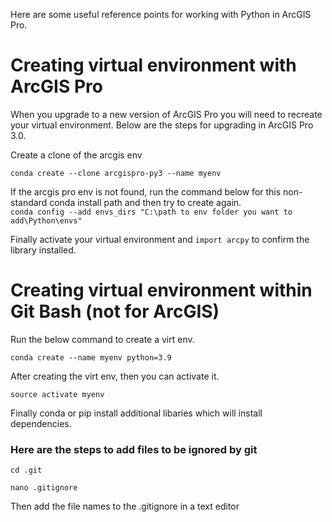 Here are some useful reference points for working with Python in ArcGIS Pro.

# Creating virtual environment with ArcGIS Pro 
When you upgrade to a new version of ArcGIS Pro you will need to recreate your virtual environment. Below are the steps for upgrading in ArcGIS Pro 3.0.

Create a clone of the arcgis env

``conda create --clone arcgispro-py3 --name myenv``

If the arcgis pro env is not found, run the command below for this non-standard conda install path and then try to create again.  
``conda config --add envs_dirs "C:\path to env folder you want to add\Python\envs"``  

Finally activate your virtual environment and ``import arcpy`` to confirm the library installed.

# Creating virtual environment within Git Bash (not for ArcGIS)

Run the below command to create a virt env.

`conda create --name myenv python=3.9`

After creating the virt env, then you can activate it.

`source activate myenv`

Finally conda or pip install additional libaries which will install dependencies. 

### Here are the steps to add files to be ignored by git

`cd .git`  

`nano .gitignore`  

Then add the file names to the .gitignore in a text editor  


